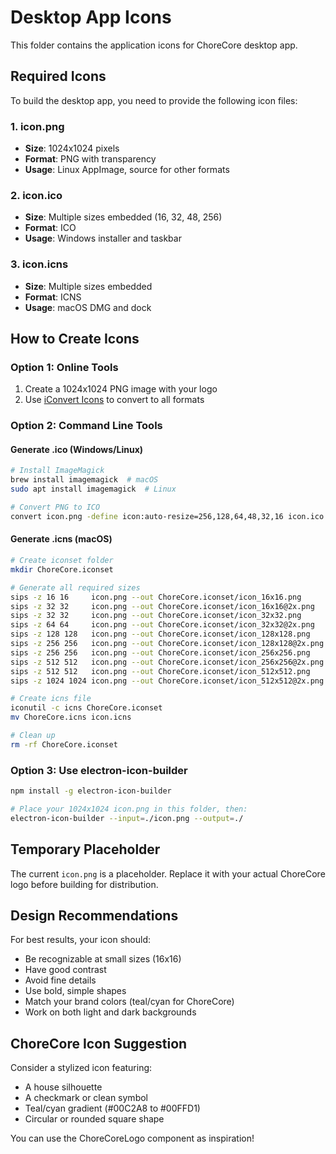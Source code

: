 # Desktop App Icons

This folder contains the application icons for ChoreCore desktop app.

## Required Icons

To build the desktop app, you need to provide the following icon files:

### 1. icon.png
- **Size**: 1024x1024 pixels
- **Format**: PNG with transparency
- **Usage**: Linux AppImage, source for other formats

### 2. icon.ico
- **Size**: Multiple sizes embedded (16, 32, 48, 256)
- **Format**: ICO
- **Usage**: Windows installer and taskbar

### 3. icon.icns
- **Size**: Multiple sizes embedded
- **Format**: ICNS
- **Usage**: macOS DMG and dock

## How to Create Icons

### Option 1: Online Tools

1. Create a 1024x1024 PNG image with your logo
2. Use [iConvert Icons](https://iconverticons.com/online/) to convert to all formats

### Option 2: Command Line Tools

#### Generate .ico (Windows/Linux)
```bash
# Install ImageMagick
brew install imagemagick  # macOS
sudo apt install imagemagick  # Linux

# Convert PNG to ICO
convert icon.png -define icon:auto-resize=256,128,64,48,32,16 icon.ico
```

#### Generate .icns (macOS)
```bash
# Create iconset folder
mkdir ChoreCore.iconset

# Generate all required sizes
sips -z 16 16     icon.png --out ChoreCore.iconset/icon_16x16.png
sips -z 32 32     icon.png --out ChoreCore.iconset/icon_16x16@2x.png
sips -z 32 32     icon.png --out ChoreCore.iconset/icon_32x32.png
sips -z 64 64     icon.png --out ChoreCore.iconset/icon_32x32@2x.png
sips -z 128 128   icon.png --out ChoreCore.iconset/icon_128x128.png
sips -z 256 256   icon.png --out ChoreCore.iconset/icon_128x128@2x.png
sips -z 256 256   icon.png --out ChoreCore.iconset/icon_256x256.png
sips -z 512 512   icon.png --out ChoreCore.iconset/icon_256x256@2x.png
sips -z 512 512   icon.png --out ChoreCore.iconset/icon_512x512.png
sips -z 1024 1024 icon.png --out ChoreCore.iconset/icon_512x512@2x.png

# Create icns file
iconutil -c icns ChoreCore.iconset
mv ChoreCore.icns icon.icns

# Clean up
rm -rf ChoreCore.iconset
```

### Option 3: Use electron-icon-builder

```bash
npm install -g electron-icon-builder

# Place your 1024x1024 icon.png in this folder, then:
electron-icon-builder --input=./icon.png --output=./
```

## Temporary Placeholder

The current `icon.png` is a placeholder. Replace it with your actual ChoreCore logo before building for distribution.

## Design Recommendations

For best results, your icon should:

- Be recognizable at small sizes (16x16)
- Have good contrast
- Avoid fine details
- Use bold, simple shapes
- Match your brand colors (teal/cyan for ChoreCore)
- Work on both light and dark backgrounds

## ChoreCore Icon Suggestion

Consider a stylized icon featuring:
- A house silhouette
- A checkmark or clean symbol
- Teal/cyan gradient (#00C2A8 to #00FFD1)
- Circular or rounded square shape

You can use the ChoreCoreLogo component as inspiration!
